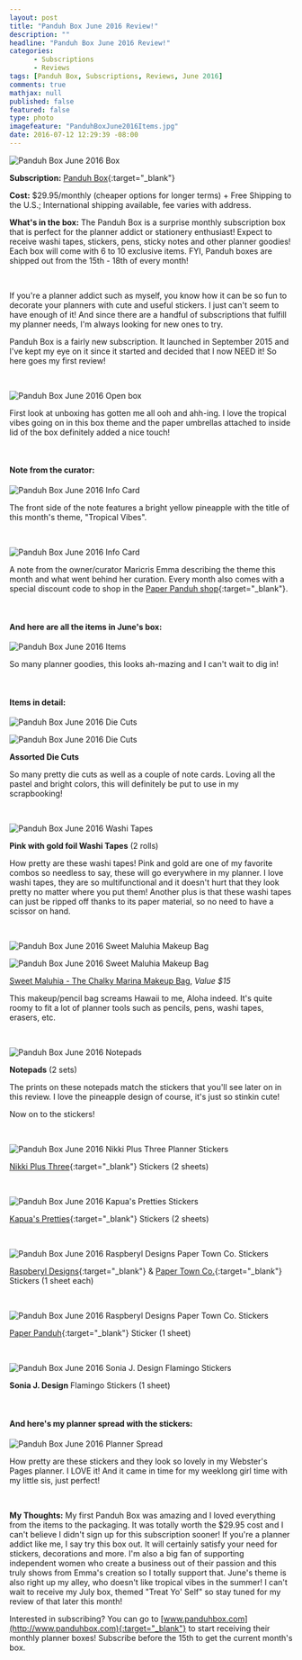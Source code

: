 ```yaml
---
layout: post
title: "Panduh Box June 2016 Review!"
description: ""
headline: "Panduh Box June 2016 Review!"
categories: 
      - Subscriptions
      - Reviews
tags: [Panduh Box, Subscriptions, Reviews, June 2016]
comments: true
mathjax: null
published: false
featured: false
type: photo
imagefeature: "PanduhBoxJune2016Items.jpg"
date: 2016-07-12 12:29:39 -08:00
---
```


![Panduh Box June 2016 Box](http://whatsupmailbox.com/images/PanduhBoxJune2016Box.jpg)

**Subscription:** [Panduh Box](http://www.panduhbox.com){:target="_blank"}

**Cost:** $29.95/monthly (cheaper options for longer terms) + Free Shipping to the U.S.; International shipping available, fee varies with address.

**What's in the box:** The Panduh Box is a surprise monthly subscription box that is perfect for the planner addict or stationery enthusiast! Expect to receive washi tapes, stickers, pens, sticky notes and other planner goodies! Each box will come with 6 to 10 exclusive items. FYI, Panduh boxes are shipped out from the 15th - 18th of every month!

<br>

If you're a planner addict such as myself, you know how it can be so fun to decorate your planners with cute and useful stickers. I just can't seem to have enough of it! And since there are a handful of subscriptions that fulfill my planner needs, I'm always looking for new ones to try.

Panduh Box is a fairly new subscription. It launched in September 2015 and I've kept my eye on it since it started and decided that I now NEED it! So here goes my first review!

<br>

![Panduh Box June 2016 Open box](http://whatsupmailbox.com/images/PanduhBoxJune2016OpenBox.jpg)

First look at unboxing has gotten me all ooh and ahh-ing. I love the tropical vibes going on in this box theme and the paper umbrellas attached to inside lid of the box definitely added a nice touch!

<br>

<H4>Note from the curator:</H4>

![Panduh Box June 2016 Info Card](http://whatsupmailbox.com/images/PanduhBoxJune2016Info.jpg)

The front side of the note features a bright yellow pineapple with the title of this month's theme, "Tropical Vibes".

<br>

![Panduh Box June 2016 Info Card](http://whatsupmailbox.com/images/PanduhBoxJune2016Info2.jpg)

A note from the owner/curator Maricris Emma describing the theme this month and what went behind her curation. Every month also comes with a special discount code to shop in the [Paper Panduh shop](http://www.paperpanduh.com){:target="_blank"}.

<br>

<H4>And here are all the items in June's box:</H4>

![Panduh Box June 2016 Items](http://whatsupmailbox.com/images/PanduhBoxJune2016Items.jpg)

So many planner goodies, this looks ah-mazing and I can't wait to dig in!

<br>

<H4>Items in detail:</H4>

![Panduh Box June 2016 Die Cuts](http://whatsupmailbox.com/images/PanduhBoxJune2016TropicalDieCuts2.jpg)

![Panduh Box June 2016 Die Cuts](http://whatsupmailbox.com/images/PanduhBoxJune2016TropicalDieCuts.jpg)

**Assorted Die Cuts**

So many pretty die cuts as well as a couple of note cards. Loving all the pastel and bright colors, this will definitely be put to use in my scrapbooking!

<br>

![Panduh Box June 2016 Washi Tapes](http://whatsupmailbox.com/images/PanduhBoxJune2016TropicalWashiTapes.jpg)

**Pink with gold foil Washi Tapes** (2 rolls)

How pretty are these washi tapes! Pink and gold are one of my favorite combos so needless to say, these will go everywhere in my planner. I love washi tapes, they are so multifunctional and it doesn't hurt that they look pretty no matter where you put them! Another plus is that these washi tapes can just be ripped off thanks to its paper material, so no need to have a scissor on hand.

<br>

![Panduh Box June 2016 Sweet Maluhia Makeup Bag](http://whatsupmailbox.com/images/PanduhBoxJune2016SweetMaluhiaPencilBag2.jpg)

![Panduh Box June 2016 Sweet Maluhia Makeup Bag](http://whatsupmailbox.com/images/PanduhBoxJune2016SweetMaluhiaPencilBag.jpg)

[Sweet Maluhia - The Chalky Marina Makeup Bag](https://www.sweetmaluhia.com/products/the-chalky-marina-collection?variant=20233953601), *Value $15*

This makeup/pencil bag screams Hawaii to me, Aloha indeed. It's quite roomy to fit a lot of planner tools such as pencils, pens, washi tapes, erasers, etc.

<br>

![Panduh Box June 2016 Notepads](http://whatsupmailbox.com/images/PanduhBoxJune2016Notepads.jpg)

**Notepads** (2 sets)

The prints on these notepads match the stickers that you'll see later on in this review. I love the pineapple design of course, it's just so stinkin cute!

Now on to the stickers!

<br>

![Panduh Box June 2016 Nikki Plus Three Planner Stickers](http://whatsupmailbox.com/images/PanduhBoxJune2016NikkiPlusThreeStickers.jpg)

[Nikki Plus Three](https://www.etsy.com/shop/NikkiPlusThree){:target="_blank"} Stickers (2 sheets)

<br>

![Panduh Box June 2016 Kapua's Pretties Stickers](http://whatsupmailbox.com/images/PanduhBoxJune2016KapuasPrettiesStickers.jpg)

[Kapua's Pretties](https://www.kapuaspretties.com){:target="_blank"} Stickers (2 sheets)

<br>

![Panduh Box June 2016 Raspberyl Designs Paper Town Co. Stickers](http://whatsupmailbox.com/images/PanduhBoxJune2016RaspberylDesignsPaperTownCoStickers.jpg)

[Raspberyl Designs](https://www.raspberyldesigns.com){:target="_blank"} & [Paper Town Co.](https://www.etsy.com/shop/papertownco){:target="_blank"} Stickers (1 sheet each)

<br>

![Panduh Box June 2016 Raspberyl Designs Paper Town Co. Stickers](http://whatsupmailbox.com/images/PanduhBoxJune2016StStickers.jpg)

[Paper Panduh](http://www.paperpanduh.com){:target="_blank"} Sticker (1 sheet)

<br>

![Panduh Box June 2016 Sonia J. Design Flamingo Stickers](http://whatsupmailbox.com/images/PanduhBoxJune2016SoniaJDesignFlamingoStickers.jpg)

**Sonia J. Design** Flamingo Stickers (1 sheet)

<br>

<H4>And here's my planner spread with the stickers:</H4>

![Panduh Box June 2016 Planner Spread](http://whatsupmailbox.com/images/PanduhBoxJune2016PlannerSpread.jpg)

How pretty are these stickers and they look so lovely in my Webster's Pages planner. I LOVE it! And it came in time for my weeklong girl time with my little sis, just perfect!

<br>

<i class="icon-exclamation-sign"></i> **My Thoughts:** My first Panduh Box was amazing and I loved everything from the items to the packaging. It was totally worth the $29.95 cost and I can't believe I didn't sign up for this subscription sooner! If you're a planner addict like me, I say try this box out. It will certainly satisfy your need for stickers, decorations and more. I'm also a big fan of supporting independent women who create a business out of their passion and this truly shows from Emma's creation so I totally support that. June's theme is also right up my alley, who doesn't like tropical vibes in the summer! I can't wait to receive my July box, themed "Treat Yo' Self" so stay tuned for my review of that later this month!

Interested in subscribing? You can go to [www.panduhbox.com](http://www.panduhbox.com){:target="_blank"} to start receiving their monthly planner boxes! Subscribe before the 15th to get the current month's box.
